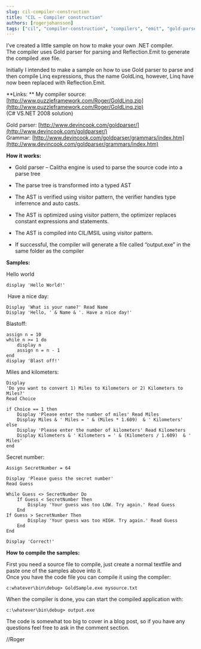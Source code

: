 ```yaml
---
slug: cil-compiler-construction
title: "CIL – Compiler construction"
authors: [rogerjohansson]
tags: ["cil", "compiler-construction", "compilers", "emit", "gold-parser", "msil", "reflection"]
---
```

I’ve created a little sample on how to make your own .NET compiler.  
The compiler uses Gold parser for parsing and Reflection.Emit to generate the compiled .exe file.

<!-- truncate -->

Initially I intended to make a sample on how to use Gold parser to parse and then compile Linq expressions, thus the name GoldLinq, however, Linq have now been replaced with Reflection.Emit.

**Links:  **
My compiler source: [http://www.puzzleframework.com/Roger/GoldLinq.zip](http://www.puzzleframework.com/Roger/GoldLinq.zip)  
(C# VS.NET 2008 solution)

Gold parser: [http://www.devincook.com/goldparser/](http://www.devincook.com/goldparser/)  
Grammar: [http://www.devincook.com/goldparser/grammars/index.htm](http://www.devincook.com/goldparser/grammars/index.htm)

**How it works:**

- <div>

  Gold parser – Calitha engine is used to parse the source code into a parse tree

  </div>

- <div>

  The parse tree is transformed into a typed AST

  </div>

- <div>

  The AST is verified using visitor pattern, the verifier handles type inferrence and auto casts.

  </div>

- <div>

  The AST is optimized using visitor pattern, the optimizer replaces constant expressions and statements.

  </div>

- <div>

  The AST is compiled into CIL/MSIL using visitor pattern.

  </div>

- <div>

  If successful, the compiler will generate a file called “output.exe” in the same folder as the compiler

  </div>

**Samples:**

Hello world 

    display 'Hello World!'

 Have a nice day:

    Display 'What is your name?' Read Name 
    Display 'Hello, ' & Name & '. Have a nice day!'

Blastoff: 

    assign n = 10 
    while n >= 1 do 
        display n 
        assign n = n - 1 
    end 
    display 'Blast off!'

Miles and kilometers: 

```
Display 
'Do you want to convert 1) Miles to Kilometers or 2) Kilometers to Miles?' 
Read Choice        
```

```
if Choice == 1 then 
    Display 'Please enter the number of miles' Read Miles 
    Display Miles & ' Miles = ' & (Miles * 1.609)  & ' Kilometers' 
else 
    Display 'Please enter the number of kilometers' Read Kilometers 
    Display Kilometers & ' Kilometers = ' & (Kilometers / 1.609)  & ' Miles' 
end
```

Secret number: 

```
Assign SecretNumber = 64 

Display 'Please guess the secret number' 
Read Guess          

While Guess <> SecretNumber Do 
    If Guess < SecretNumber Then 
        Display 'Your guess was too LOW. Try again.' Read Guess 
    End     
If Guess > SecretNumber Then 
        Display 'Your guess was too HIGH. Try again.' Read Guess 
    End 
End     

Display 'Correct!'
```

**How to compile the samples:**

First you need a source file to compile, just create a normal textfile and paste one of the samples above into it.  
Once you have the code file you can compile it using the compiler:

```
c:whatever\bin\debug> GoldSample.exe mysource.txt
```

When the compiler is done, you can start the compiled application with:

```
c:\whatever\bin\debug> output.exe
```

The code is somewhat too big to cover in a blog post, so if you have any questions feel free to ask in the comment section.

//Roger
